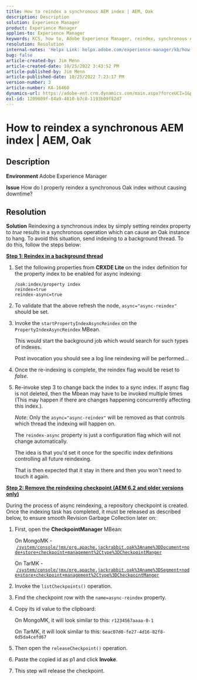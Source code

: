 ```yaml
---
title: How to reindex a synchronous AEM index | AEM, Oak
description: Description
solution: Experience Manager
product: Experience Manager
applies-to: Experience Manager
keywords: KCS, how to, Adobe Experience Manager, reindex, synchronous AEM index, Oak
resolution: Resolution
internal-notes: 'Helpx Link: helpx.adobe.com/experience-manager/kb/how-to-reindex-a-synchronous-AEM-index-AEM-Oak.html'
bug: false
article-created-by: Jim Menn
article-created-date: 10/25/2022 3:43:52 PM
article-published-by: Jim Menn
article-published-date: 10/25/2022 7:23:17 PM
version-number: 3
article-number: KA-16460
dynamics-url: https://adobe-ent.crm.dynamics.com/main.aspx?forceUCI=1&pagetype=entityrecord&etn=knowledgearticle&id=c36388d0-7b54-ed11-bba2-6045bd006b4b
exl-id: 1209609f-84a9-4810-b7c8-1193b09f82d7
---
```

# How to reindex a synchronous AEM index | AEM, Oak

## Description


<b>Environment</b>
 Adobe Experience Manager

<b>Issue</b>
 How do I properly reindex a synchronous Oak index without causing downtime?


## Resolution


<b>Solution</b>
Reindexing a synchronous index by simply setting reindex property to *true* results in a synchronous operation which can cause an Oak instance to hang.
To avoid this situation, send indexing to a background thread.
To do this, follow the steps below:

<b><u>Step 1: Reindex in a background thread</u></b>

1. Set the following properties from <b>CRXDE Lite</b> on the index definition for the property index to be enabled for async indexing:<br>

    ```
    /oak:index/property index
    reindex=true
    reindex-async=true
    ```
    
2. To validate that the above refresh the node, `async="async-reindex"` should be set.
3. Invoke the `startPropertyIndexAsyncReindex` on the `PropertyIndexAsyncReindex` MBean.

    This would start the background job which would search for such types of indexes.

    Post invocation you should see a log line reindexing will be performed...
4. Once the re-indexing is complete, the reindex flag would be reset to *false*.
5. Re-invoke step 3 to change back the index to a sync index. If async flag is not deleted, then the Mbean may have to be invoked multiple times (This may happen if there are changes happening concurrently affecting this index.).

    

    *Note:* Only the `async="async-reindex"` will be removed as that controls which thread the indexing will happen on.

    The `reindex-async` property is just a configuration flag which will not change automatically.

    The idea is that you'd set it once for the specific index definitions controlling all future reindexing.

    That is then expected that it stay in there and then you won't need to touch it again.


<b><u>Step 2: Remove the reindexing checkpoint (AEM 6.2 and older versions only)</u></b>

During the process of async reindexing, a repository checkpoint is created.
Once the indexing task has completed, it must be released as described below, to ensure smooth Revision Garbage Collection later on:

1. First, open the <b>CheckpointManager</b> MBean:

    On MongoMK - [`/system/console/jmx/org.apache.jackrabbit.oak%3Aname%3DDocument+node+store+checkpoint+management%2Ctype%3DCheckpointManger`](http://localhost:4502/system/console/jmx/org.apache.jackrabbit.oak%3Aname%3DDocument+node+store+checkpoint+management%2Ctype%3DCheckpointManger)

    On TarMK - [`/system/console/jmx/org.apache.jackrabbit.oak%3Aname%3DSegment+node+store+checkpoint+management%2Ctype%3DCheckpointManger`](http://localhost:4502/system/console/jmx/org.apache.jackrabbit.oak%3Aname%3DSegment+node+store+checkpoint+management%2Ctype%3DCheckpointManger)

    
2. Invoke the `listCheckpoints()` operation.
3. Find the checkpoint row with the `name=async-reindex` property.
4. Copy its id value to the clipboard:

    On MongoMK, it will look similar to this: `r1234567aaaa-0-1`

    On TarMK, it will look similar to this: `6eac07d0-fe27-4d16-82f8-6d5da4cefd67`

    
5. Then open the `releaseCheckpoint()` operation.
6. Paste the copied id as p1 and click <b>Invoke</b>.
7. This step will release the checkpoint.
